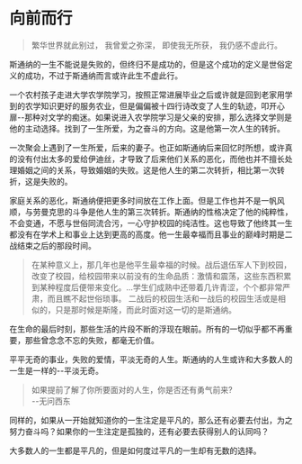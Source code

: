 # 向前而行

<blockquote class="blockquote-center">繁华世界就此别过，
我曾爱之弥深，
即使我无所获，
我仍感不虚此行。</blockquote>


斯通纳的一生不能说是失败的，但终归不是成功的，但是这个成功的定义是世俗定义的成功，不过于斯通纳而言或许此生不虚此行。

一个农村孩子走进大学农学院学习，按照正常进展毕业之后或许就是回到老家用学到的农学知识更好的服务农业，但是偏偏被十四行诗改变了人生的轨迹，叩开心扉--那种对文学的痴迷。如果说进入农学院学习是父亲的安排，那么选择文学则是他的主动选择。找到了一生所爱，为之奋斗的方向。这是他第一次人生的转折。

一次聚会上遇到了一生所爱，后来的妻子。也正如斯通纳后来回忆时所想，或许真的没有付出太多的爱给伊迪丝，才导致了后来他们关系的恶化，而他也并不擅长处理婚姻之间的关系，导致婚姻的失败。这是他人生的第二次转折，相比第一次转折，这是失败的。

家庭关系的恶化，斯通纳便把更多时间放在工作上面。但是工作也并不是一帆风顺，与劳曼克思的斗争是他人生的第三次转折。斯通纳的性格决定了他的纯粹性，不会变通，不愿与世俗同流合污，一心守护校园的纯洁性。这也导致了他终其一生都没有在学术上和事业上达到更高的高度。他一生最幸福而且事业的巅峰时期是二战结束之后的那段时间。

> 在某种意义上，那几年也是他平生最幸福的时候。战后退伍军人下到校园，改变了校园，给校园带来以前没有的生命品质：激情和震荡，这些东西积累到某种程度后便带来变化。...学生们成熟中还带着几许青涩，个个都非常严肃，而且瞧不起世俗琐事。
二战后的校园生活和一战后的校园生活或是相似的，只是那时候是斯隆，而此时面对这一切的是斯通纳。

在生命的最后时刻，那些生活的片段不断的浮现在眼前。所有的一切似乎都不再重要，那些曾念念不忘的失败，都毫无价值。

平平无奇的事业，失败的爱情，平淡无奇的人生。斯通纳的人生或许和大多数人的一生是一样的--平淡无奇。

> 如果提前了解了你所要面对的人生，你是否还有勇气前来?  
  --无问西东

同样的，如果从一开始就知道你的一生注定是平凡的，那么还有必要去付出，为之努力奋斗吗？如果你的一生注定是孤独的，还有必要去获得别人的认同吗？

大多数人的一生都是平凡的，但是如何度过平凡的一生却有无数的选择。


